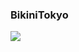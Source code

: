 ### BikiniTokyo
![](http://x.imagefapusercontent.com/u/Ashi%20Echi/7199558/27642683/micro05.jpg)
![]()
![]()
![]()
![]()
![]()
